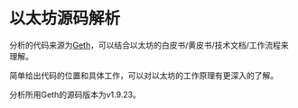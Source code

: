# 以太坊源码解析

分析的代码来源为[Geth](https://github.com/ethereum/go-ethereum)，可以结合以太坊的白皮书/黄皮书/技术文档/工作流程来理解。

简单给出代码的位置和具体工作，可以对以太坊的工作原理有更深入的了解。

分析所用Geth的源码版本为v1.9.23。